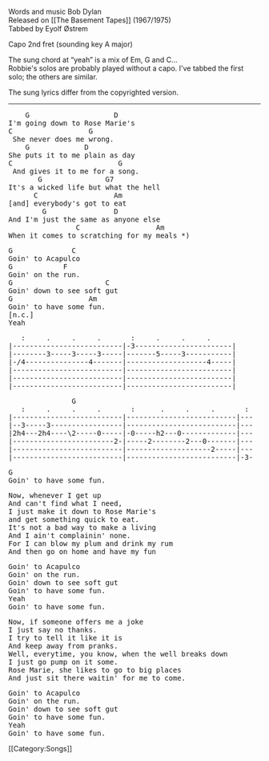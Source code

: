 Words and music Bob Dylan<br>
Released on [[The Basement Tapes]] (1967/1975)<br>
Tabbed by Eyolf Østrem

Capo 2nd fret (sounding key A major)

The sung chord at “yeah” is a mix of Em, G and C...<br>
Robbie's solos are probably played without a capo. I've tabbed the
first solo; the others are similar.

The sung lyrics differ from the copyrighted version.

----
<pre class="verse">
    G                    D
I'm going down to Rose Marie's
C                  G
 She never does me wrong.
    G             D
She puts it to me plain as day
C                         G
 And gives it to me for a song.
       G               G7
It's a wicked life but what the hell
      C                  Am
[and] everybody's got to eat
        G                D
And I'm just the same as anyone else
                C                  Am
When it comes to scratching for my meals *)
</pre>
<pre class="refrain">
G              C
Goin' to Acapulco
G            F
Goin' on the run.
G                      C
Goin' down to see soft gut
G                  Am
Goin' to have some fun.
[n.c.]
Yeah
</pre>
<pre class="tab refrain">
   :     .     .     .       :     .     .     .
|--------------------------|-3-----------------------|
|--------3-----3-----3-----|-------5-----3-----------|
|-/4---------------4-------|-------------------4-----|
|--------------------------|-------------------------|
|--------------------------|-------------------------|
|--------------------------|-------------------------|
</pre>
<pre class="tab refrain">
               G
   :     .     .     .       :      .     .     .       :
|--------------------------|--------------------------|---
|--3-----3-----------------|--------------------------|---
|2h4---2h4----\2-----0-----|-0-----h2---0-------------|---
|------------------------2-|-----2--------2---0-------|---
|--------------------------|--------------------2-----|---
|--------------------------|--------------------------|-3-
</pre>
<pre class="refrain">
G
Goin' to have some fun.
</pre>
<pre class="verse">
Now, whenever I get up
And can't find what I need,
I just make it down to Rose Marie's
and get something quick to eat.
It's not a bad way to make a living
And I ain't complainin' none.
For I can blow my plum and drink my rum
And then go on home and have my fun
</pre>
<pre class="refrain">
Goin' to Acapulco
Goin' on the run.
Goin' down to see soft gut
Goin' to have some fun.
Yeah
Goin' to have some fun.
</pre>
<pre class="verse">
Now, if someone offers me a joke
I just say no thanks.
I try to tell it like it is
And keep away from pranks.
Well, everytime, you know, when the well breaks down
I just go pump on it some.
Rose Marie, she likes to go to big places
And just sit there waitin' for me to come.
</pre>
<pre class="refrain">
Goin' to Acapulco
Goin' on the run.
Goin' down to see soft gut
Goin' to have some fun.
Yeah
Goin' to have some fun.
</pre>

[[Category:Songs]]